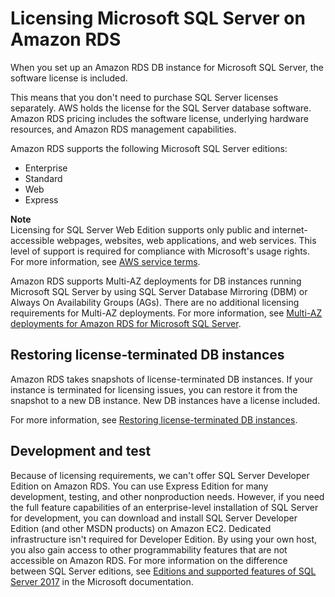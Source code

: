 # Licensing Microsoft SQL Server on Amazon RDS<a name="SQLServer.Concepts.General.Licensing"></a>

When you set up an Amazon RDS DB instance for Microsoft SQL Server, the software license is included\. 

This means that you don't need to purchase SQL Server licenses separately\. AWS holds the license for the SQL Server database software\. Amazon RDS pricing includes the software license, underlying hardware resources, and Amazon RDS management capabilities\. 

Amazon RDS supports the following Microsoft SQL Server editions: 
+ Enterprise
+ Standard
+ Web
+ Express

**Note**  
Licensing for SQL Server Web Edition supports only public and internet\-accessible webpages, websites, web applications, and web services\. This level of support is required for compliance with Microsoft's usage rights\. For more information, see [AWS service terms](http://aws.amazon.com/serviceterms)\. 

Amazon RDS supports Multi\-AZ deployments for DB instances running Microsoft SQL Server by using SQL Server Database Mirroring \(DBM\) or Always On Availability Groups \(AGs\)\. There are no additional licensing requirements for Multi\-AZ deployments\. For more information, see [Multi\-AZ deployments for Amazon RDS for Microsoft SQL Server](USER_SQLServerMultiAZ.md)\. 

## Restoring license\-terminated DB instances<a name="SQLServer.Concepts.General.Licensing.Restoring"></a>

Amazon RDS takes snapshots of license\-terminated DB instances\. If your instance is terminated for licensing issues, you can restore it from the snapshot to a new DB instance\. New DB instances have a license included\.

For more information, see [Restoring license\-terminated DB instances](Appendix.SQLServer.CommonDBATasks.RestoreLTI.md)\. 

## Development and test<a name="SQLServer.Concepts.General.Licensing.Development"></a>

Because of licensing requirements, we can't offer SQL Server Developer Edition on Amazon RDS\. You can use Express Edition for many development, testing, and other nonproduction needs\. However, if you need the full feature capabilities of an enterprise\-level installation of SQL Server for development, you can download and install SQL Server Developer Edition \(and other MSDN products\) on Amazon EC2\. Dedicated infrastructure isn't required for Developer Edition\. By using your own host, you also gain access to other programmability features that are not accessible on Amazon RDS\. For more information on the difference between SQL Server editions, see [Editions and supported features of SQL Server 2017](https://docs.microsoft.com/en-us/sql/sql-server/editions-and-components-of-sql-server-2017) in the Microsoft documentation\.